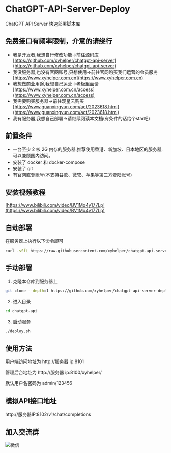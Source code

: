 # ChatGPT-API-Server-Deploy

ChatGPT API Server 快速部署脚本库

## 免费接口有频率限制，介意的请绕行

- 我是开发者,我想自行修改功能->前往源码库 [https://github.com/xyhelper/chatgpt-api-server](https://github.com/xyhelper/chatgpt-api-server)
- 我没服务器,也没有官网账号,只想使用->前往官网购买我们运营的会员服务 [https://www.xyhelper.com.cn](https://www.xyhelper.com.cn)
- 我想做商业用途,我想自己运营->老板里面请 [https://www.xyhelper.com.cn/access](https://www.xyhelper.com.cn/access)
- 我需要购买服务器->前往观星云购买 [https://www.guanxingyun.com/act/2023618.html](https://www.guanxingyun.com/act/2023618.html)
- 我有服务器,我想自己部署->请继续阅读本文档(有条件的话给个star吧)

## 前置条件

- 一台至少 2 核 2G 内存的服务器,推荐使用香港、新加坡、日本地区的服务器,可以兼顾国内访问。
- 安装了 docker 和 docker-compose
- 安装了 git
- 有官网直登账号(不支持谷歌、微软、苹果等第三方登陆账号)

## 安装视频教程
[https://www.bilibili.com/video/BV1Mo4y177Lp](https://www.bilibili.com/video/BV1Mo4y177Lp)

## 自动部署

在服务器上执行以下命令即可

```bash
curl -sSfL https://raw.githubusercontent.com/xyhelper/chatgpt-api-server-deploy/master/quick-install.sh | bash

```

## 手动部署

1. 克隆本仓库到服务器上

```bash
git clone --depth=1 https://github.com/xyhelper/chatgpt-api-server-deploy.git chatgpt-api
```

2. 进入目录

```bash
cd chatgpt-api
```

3. 启动服务

```bash
./deploy.sh
```

## 使用方法

用户端访问地址为 http://服务器 ip:8101

管理后台地址为 http://服务器 ip:8100/xyhelper/

默认用户名密码为 admin/123456

## 模拟API接口地址

http://服务器IP:8102/v1/chat/completions

## 加入交流群

![微信](https://xyhelper.github.io/xyhelperkf.png)
